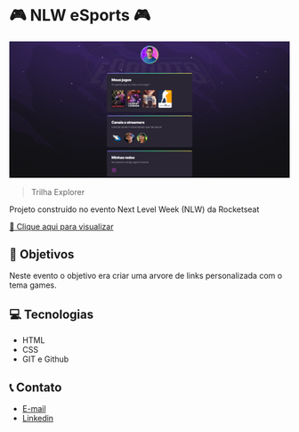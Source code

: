 # &#127918; NLW eSports &#127918;	


![preview](./.github/preview.png)

 > Trilha Explorer

Projeto construído no evento Next Level Week (NLW) da Rocketseat

[&#128279; Clique aqui para visualizar](https://777diegoribeiro777.github.io/nlw-esports-explorer/)

## &#128204; Objetivos
Neste evento o objetivo era criar uma arvore de links personalizada com o tema games.

## &#128187; Tecnologias
 - HTML
 - CSS
 - GIT e Github

## &#128222; Contato 
- [E-mail](diegoaribeiro1910@gmail.com)
- [Linkedin](https://www.linkedin.com/in/diego-ribeiro-127590237/)
